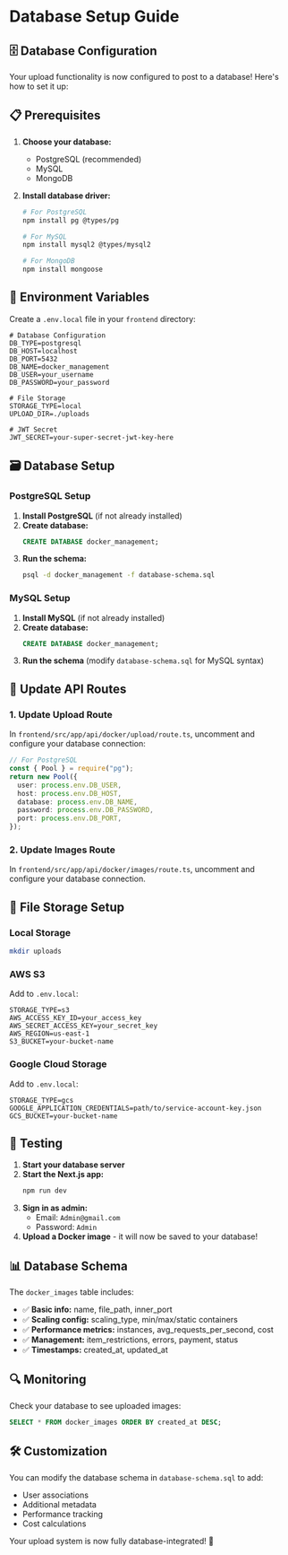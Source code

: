 # Database Setup Guide

## 🗄️ Database Configuration

Your upload functionality is now configured to post to a database! Here's how to set it up:

## 📋 Prerequisites

1. **Choose your database:**

   - PostgreSQL (recommended)
   - MySQL
   - MongoDB

2. **Install database driver:**

   ```bash
   # For PostgreSQL
   npm install pg @types/pg

   # For MySQL
   npm install mysql2 @types/mysql2

   # For MongoDB
   npm install mongoose
   ```

## 🔧 Environment Variables

Create a `.env.local` file in your `frontend` directory:

```env
# Database Configuration
DB_TYPE=postgresql
DB_HOST=localhost
DB_PORT=5432
DB_NAME=docker_management
DB_USER=your_username
DB_PASSWORD=your_password

# File Storage
STORAGE_TYPE=local
UPLOAD_DIR=./uploads

# JWT Secret
JWT_SECRET=your-super-secret-jwt-key-here
```

## 🗃️ Database Setup

### PostgreSQL Setup

1. **Install PostgreSQL** (if not already installed)
2. **Create database:**
   ```sql
   CREATE DATABASE docker_management;
   ```
3. **Run the schema:**
   ```bash
   psql -d docker_management -f database-schema.sql
   ```

### MySQL Setup

1. **Install MySQL** (if not already installed)
2. **Create database:**
   ```sql
   CREATE DATABASE docker_management;
   ```
3. **Run the schema** (modify `database-schema.sql` for MySQL syntax)

## 🔄 Update API Routes

### 1. Update Upload Route

In `frontend/src/app/api/docker/upload/route.ts`, uncomment and configure your database connection:

```typescript
// For PostgreSQL
const { Pool } = require("pg");
return new Pool({
  user: process.env.DB_USER,
  host: process.env.DB_HOST,
  database: process.env.DB_NAME,
  password: process.env.DB_PASSWORD,
  port: process.env.DB_PORT,
});
```

### 2. Update Images Route

In `frontend/src/app/api/docker/images/route.ts`, uncomment and configure your database connection.

## 📁 File Storage Setup

### Local Storage

```bash
mkdir uploads
```

### AWS S3

Add to `.env.local`:

```env
STORAGE_TYPE=s3
AWS_ACCESS_KEY_ID=your_access_key
AWS_SECRET_ACCESS_KEY=your_secret_key
AWS_REGION=us-east-1
S3_BUCKET=your-bucket-name
```

### Google Cloud Storage

Add to `.env.local`:

```env
STORAGE_TYPE=gcs
GOOGLE_APPLICATION_CREDENTIALS=path/to/service-account-key.json
GCS_BUCKET=your-bucket-name
```

## 🚀 Testing

1. **Start your database server**
2. **Start the Next.js app:**
   ```bash
   npm run dev
   ```
3. **Sign in as admin:**
   - Email: `Admin@gmail.com`
   - Password: `Admin`
4. **Upload a Docker image** - it will now be saved to your database!

## 📊 Database Schema

The `docker_images` table includes:

- ✅ **Basic info:** name, file_path, inner_port
- ✅ **Scaling config:** scaling_type, min/max/static containers
- ✅ **Performance metrics:** instances, avg_requests_per_second, cost
- ✅ **Management:** item_restrictions, errors, payment, status
- ✅ **Timestamps:** created_at, updated_at

## 🔍 Monitoring

Check your database to see uploaded images:

```sql
SELECT * FROM docker_images ORDER BY created_at DESC;
```

## 🛠️ Customization

You can modify the database schema in `database-schema.sql` to add:

- User associations
- Additional metadata
- Performance tracking
- Cost calculations

Your upload system is now fully database-integrated! 🎉
